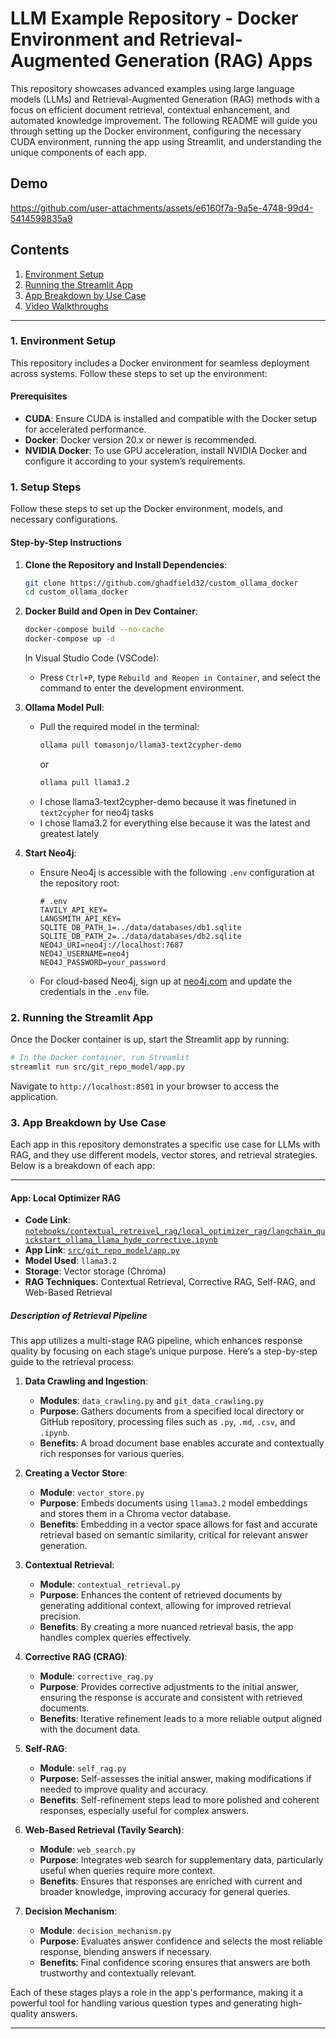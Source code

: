 
# LLM Example Repository - Docker Environment and Retrieval-Augmented Generation (RAG) Apps

This repository showcases advanced examples using large language models (LLMs) and Retrieval-Augmented Generation (RAG) methods with a focus on efficient document retrieval, contextual enhancement, and automated knowledge improvement. The following README will guide you through setting up the Docker environment, configuring the necessary CUDA environment, running the app using Streamlit, and understanding the unique components of each app.

## Demo


https://github.com/user-attachments/assets/e6160f7a-9a5e-4748-99d4-5414599835a9



## Contents

1. [Environment Setup](#environment-setup)
2. [Running the Streamlit App](#running-the-streamlit-app)
3. [App Breakdown by Use Case](#app-breakdown-by-use-case)
4. [Video Walkthroughs](#video-walkthroughs)

---

### 1. Environment Setup

This repository includes a Docker environment for seamless deployment across systems. Follow these steps to set up the environment:

#### Prerequisites

- **CUDA**: Ensure CUDA is installed and compatible with the Docker setup for accelerated performance.
- **Docker**: Docker version 20.x or newer is recommended.
- **NVIDIA Docker**: To use GPU acceleration, install NVIDIA Docker and configure it according to your system’s requirements.

### 1. Setup Steps

Follow these steps to set up the Docker environment, models, and necessary configurations.

#### Step-by-Step Instructions

1. **Clone the Repository and Install Dependencies**:
   ```bash
   git clone https://github.com/ghadfield32/custom_ollama_docker
   cd custom_ollama_docker
   ```

2. **Docker Build and Open in Dev Container**:
   ```bash
   docker-compose build --no-cache
   docker-compose up -d
   ```

   In Visual Studio Code (VSCode):
   - Press `Ctrl+P`, type `Rebuild and Reopen in Container`, and select the command to enter the development environment.

3. **Ollama Model Pull**:
   - Pull the required model in the terminal:
     ```bash
     ollama pull tomasonjo/llama3-text2cypher-demo
     ```
     or 
     ```bash
     ollama pull llama3.2
     ```
   - I chose llama3-text2cypher-demo because it was finetuned in `text2cypher` for neo4j tasks
   - I chose llama3.2 for everything else because it was the latest and greatest lately

4. **Start Neo4j**:
   - Ensure Neo4j is accessible with the following `.env` configuration at the repository root:

     ```plaintext
     # .env
     TAVILY_API_KEY=
     LANGSMITH_API_KEY=
     SQLITE_DB_PATH_1=../data/databases/db1.sqlite
     SQLITE_DB_PATH_2=../data/databases/db2.sqlite
     NEO4J_URI=neo4j://localhost:7687
     NEO4J_USERNAME=neo4j
     NEO4J_PASSWORD=your_password
     ```

   - For cloud-based Neo4j, sign up at [neo4j.com](https://neo4j.com) and update the credentials in the `.env` file.

### 2. Running the Streamlit App

Once the Docker container is up, start the Streamlit app by running:

```bash
# In the Docker container, run Streamlit
streamlit run src/git_repo_model/app.py
```

Navigate to `http://localhost:8501` in your browser to access the application.

### 3. App Breakdown by Use Case

Each app in this repository demonstrates a specific use case for LLMs with RAG, and they use different models, vector stores, and retrieval strategies. Below is a breakdown of each app:

---

#### App: Local Optimizer RAG

- **Code Link**: [`notebooks/contextual_retreivel_rag/local_optimizer_rag/langchain_quickstart_ollama_llama_hyde_corrective.ipynb`](notebooks/contextual_retreivel_rag/local_optimizer_rag/langchain_quickstart_ollama_llama_hyde_corrective.ipynb)
- **App Link**: [`src/git_repo_model/app.py`](src/git_repo_model/app.py)
- **Model Used**: `llama3.2`
- **Storage**: Vector storage (Chroma)
- **RAG Techniques**: Contextual Retrieval, Corrective RAG, Self-RAG, and Web-Based Retrieval

##### Description of Retrieval Pipeline

This app utilizes a multi-stage RAG pipeline, which enhances response quality by focusing on each stage’s unique purpose. Here’s a step-by-step guide to the retrieval process:

1. **Data Crawling and Ingestion**:
   - **Modules**: `data_crawling.py` and `git_data_crawling.py`
   - **Purpose**: Gathers documents from a specified local directory or GitHub repository, processing files such as `.py`, `.md`, `.csv`, and `.ipynb`.
   - **Benefits**: A broad document base enables accurate and contextually rich responses for various queries.

2. **Creating a Vector Store**:
   - **Module**: `vector_store.py`
   - **Purpose**: Embeds documents using `llama3.2` model embeddings and stores them in a Chroma vector database.
   - **Benefits**: Embedding in a vector space allows for fast and accurate retrieval based on semantic similarity, critical for relevant answer generation.

3. **Contextual Retrieval**:
   - **Module**: `contextual_retrieval.py`
   - **Purpose**: Enhances the content of retrieved documents by generating additional context, allowing for improved retrieval precision.
   - **Benefits**: By creating a more nuanced retrieval basis, the app handles complex queries effectively.

4. **Corrective RAG (CRAG)**:
   - **Module**: `corrective_rag.py`
   - **Purpose**: Provides corrective adjustments to the initial answer, ensuring the response is accurate and consistent with retrieved documents.
   - **Benefits**: Iterative refinement leads to a more reliable output aligned with the document data.

5. **Self-RAG**:
   - **Module**: `self_rag.py`
   - **Purpose**: Self-assesses the initial answer, making modifications if needed to improve quality and accuracy.
   - **Benefits**: Self-refinement steps lead to more polished and coherent responses, especially useful for complex answers.

6. **Web-Based Retrieval (Tavily Search)**:
   - **Module**: `web_search.py`
   - **Purpose**: Integrates web search for supplementary data, particularly useful when queries require more context.
   - **Benefits**: Ensures that responses are enriched with current and broader knowledge, improving accuracy for general queries.

7. **Decision Mechanism**:
   - **Module**: `decision_mechanism.py`
   - **Purpose**: Evaluates answer confidence and selects the most reliable response, blending answers if necessary.
   - **Benefits**: Final confidence scoring ensures that answers are both trustworthy and contextually relevant.

Each of these stages plays a role in the app's performance, making it a powerful tool for handling various question types and generating high-quality answers.

---

